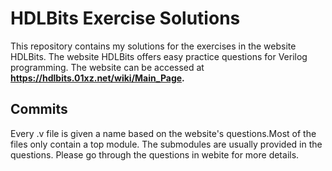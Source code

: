 # HDLBits Exercise Solutions

This repository contains my solutions for the exercises in the website HDLBits.
The website HDLBits offers easy practice questions for Verilog programming.
The website can be accessed at **https://hdlbits.01xz.net/wiki/Main_Page.** 

## Commits
Every .v file is given a name based on the website's questions.Most of the files only contain a top module. The submodules are usually provided in the questions. Please go through the questions in webite for more details.
